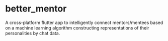 # better_mentor

A cross-platform flutter app to intelligently connect mentors/mentees based on a machine learning algorithm constructing representations of their personalities by chat data.
